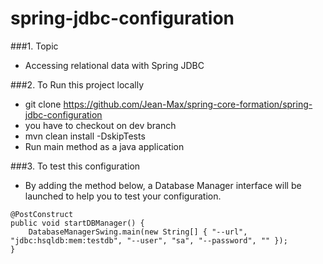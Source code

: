 spring-jdbc-configuration
===============================
###1. Topic
- Accessing relational data with Spring JDBC
		
###2. To Run this project locally
- git clone https://github.com/Jean-Max/spring-core-formation/spring-jdbc-configuration
- you have to checkout on dev branch
- mvn clean install -DskipTests
- Run main method as a java application

###3. To test this configuration
- By adding the method below, a Database Manager interface will be launched to help you to test your configuration.
~~~~
@PostConstruct
public void startDBManager() {
	DatabaseManagerSwing.main(new String[] { "--url", "jdbc:hsqldb:mem:testdb", "--user", "sa", "--password", "" });
}
~~~~
